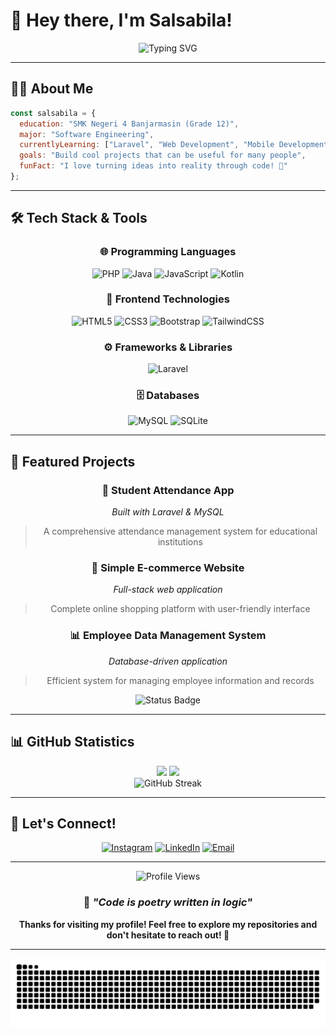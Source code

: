 # 👋 Hey there, I'm **Salsabila**!

<div align="center">
  <img src="https://readme-typing-svg.herokuapp.com?font=Fira+Code&size=24&duration=3000&pause=1000&color=FF6B9D&center=true&vCenter=true&width=600&lines=Software+Engineering+Student;Laravel+%26+Web+Developer;Mobile+App+Enthusiast;Building+Cool+Projects!" alt="Typing SVG" />
</div>

---

## 🙋‍♀️ About Me

```javascript
const salsabila = {
  education: "SMK Negeri 4 Banjarmasin (Grade 12)",
  major: "Software Engineering",
  currentlyLearning: ["Laravel", "Web Development", "Mobile Development"],
  goals: "Build cool projects that can be useful for many people",
  funFact: "I love turning ideas into reality through code! 🚀"
};
```

---

## 🛠️ Tech Stack & Tools

<div align="center">

### 🌐 **Programming Languages**
![PHP](https://img.shields.io/badge/PHP-777BB4?style=for-the-badge&logo=php&logoColor=white)
![Java](https://img.shields.io/badge/Java-ED8B00?style=for-the-badge&logo=openjdk&logoColor=white)
![JavaScript](https://img.shields.io/badge/JavaScript-F7DF1E?style=for-the-badge&logo=javascript&logoColor=black)
![Kotlin](https://img.shields.io/badge/Kotlin-0095D5?style=for-the-badge&logo=kotlin&logoColor=white)

### 🎨 **Frontend Technologies**
![HTML5](https://img.shields.io/badge/HTML5-E34F26?style=for-the-badge&logo=html5&logoColor=white)
![CSS3](https://img.shields.io/badge/CSS3-1572B6?style=for-the-badge&logo=css3&logoColor=white)
![Bootstrap](https://img.shields.io/badge/Bootstrap-563D7C?style=for-the-badge&logo=bootstrap&logoColor=white)
![TailwindCSS](https://img.shields.io/badge/Tailwind_CSS-38B2AC?style=for-the-badge&logo=tailwind-css&logoColor=white)

### ⚙️ **Frameworks & Libraries**
![Laravel](https://img.shields.io/badge/Laravel-FF2D20?style=for-the-badge&logo=laravel&logoColor=white)

### 🗄️ **Databases**
![MySQL](https://img.shields.io/badge/MySQL-00000F?style=for-the-badge&logo=mysql&logoColor=white)
![SQLite](https://img.shields.io/badge/SQLite-07405E?style=for-the-badge&logo=sqlite&logoColor=white)

</div>

---

## 🌟 Featured Projects

<div align="center">
  
### 📅 **Student Attendance App**
*Built with Laravel & MySQL*
> A comprehensive attendance management system for educational institutions

### 🛒 **Simple E-commerce Website**
*Full-stack web application*
> Complete online shopping platform with user-friendly interface

### 📊 **Employee Data Management System**
*Database-driven application*
> Efficient system for managing employee information and records

</div>

<div align="center">
  <img src="https://img.shields.io/badge/Status-More_Projects_Coming_Soon!-FF6B9D?style=for-the-badge&logo=rocket&logoColor=white" alt="Status Badge" />
</div>

---

## 📊 GitHub Statistics

<div align="center">
  <img height="180em" src="https://github-readme-stats.vercel.app/api?username=YOUR_USERNAME&show_icons=true&theme=gradient&include_all_commits=true&count_private=true"/>
  <img height="180em" src="https://github-readme-stats.vercel.app/api/top-langs/?username=YOUR_USERNAME&layout=compact&langs_count=7&theme=gradient"/>
</div>

<div align="center">
  <img src="https://github-readme-streak-stats.herokuapp.com/?user=YOUR_USERNAME&theme=gradient" alt="GitHub Streak" />
</div>

---

## 🤝 Let's Connect!

<div align="center">

[![Instagram](https://img.shields.io/badge/Instagram-E4405F?style=for-the-badge&logo=instagram&logoColor=white)](https://instagram.com/your_instagram)
[![LinkedIn](https://img.shields.io/badge/LinkedIn-0077B5?style=for-the-badge&logo=linkedin&logoColor=white)](https://linkedin.com/in/your_linkedin)
[![Email](https://img.shields.io/badge/Email-D14836?style=for-the-badge&logo=gmail&logoColor=white)](mailto:your.email@gmail.com)

</div>

---

<div align="center">
  <img src="https://komarev.com/ghpvc/?username=YOUR_USERNAME&color=FF6B9D&style=for-the-badge" alt="Profile Views" />
</div>

<div align="center">
  
### 💫 *"Code is poetry written in logic"*

**Thanks for visiting my profile! Feel free to explore my repositories and don't hesitate to reach out! 🚀**

</div>

---

<div align="center">
  <img src="https://raw.githubusercontent.com/Platane/snk/output/github-contribution-grid-snake.svg" alt="Snake animation" />
</div>
